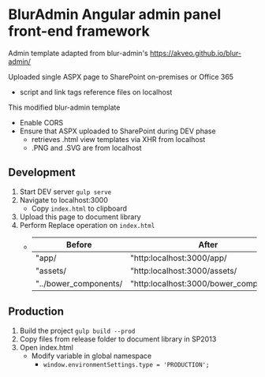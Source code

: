 # BlurAdmin Angular admin panel front-end framework

Admin template adapted from blur-admin's https://akveo.github.io/blur-admin/

Uploaded single ASPX page to SharePoint on-premises or Office 365
* script and link tags reference files on localhost

This modified blur-admin template
* Enable CORS
* Ensure that ASPX uploaded to SharePoint during DEV phase
    * retrieves .html view templates via XHR from localhost
    * .PNG and .SVG are from localhost

## Development
1. Start DEV server ```gulp serve```
2. Navigate to localhost:3000
    * Copy ```index.html``` to clipboard
3. Upload this page to document library
4. Perform Replace operation on ```index.html```
   *  | Before                     | After                                        |
      | -------------              |---------------                               | 
      | "app/                 | "http:localhost:3000/app/               |
      | "assets/              | "http:localhost:3000/assets/            |
      | "../bower_components/    | "http:localhost:3000/bower_components/  |


## Production
1. Build the project ```gulp build --prod```
2. Copy files from release folder to document library in SP2013
3. Open index.html
    * Modify variable in global namespace
        * ```window.environmentSettings.type = 'PRODUCTION';```

